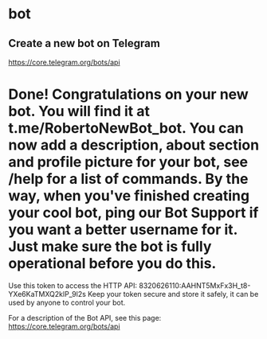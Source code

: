 # bot
## Create a new bot on Telegram
https://core.telegram.org/bots/api

# Done! Congratulations on your new bot. You will find it at t.me/RobertoNewBot_bot. You can now add a description, about section and profile picture for your bot, see /help for a list of commands. By the way, when you've finished creating your cool bot, ping our Bot Support if you want a better username for it. Just make sure the bot is fully operational before you do this.

Use this token to access the HTTP API:
8320626110:AAHNT5MxFx3H_t8-YXe6KaTMXQ2klP_9l2s
Keep your token secure and store it safely, it can be used by anyone to control your bot.

For a description of the Bot API, see this page: https://core.telegram.org/bots/api
